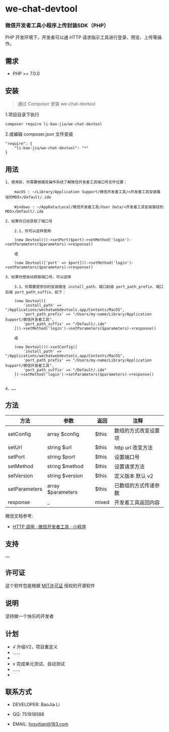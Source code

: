 # we-chat-devtool

### 微信开发者工具小程序上传封装SDK（PHP）

PHP 开发环境下，开发者可以通 HTTP 请求指示工具进行登录、预览、上传等操作。

## 需求

- PHP >= 7.0.0

## 安装

> 通过 Composer 安装 we-chat-devtool

1.项目目录下执行

    composer require li-bao-jia/we-chat-devtool

2.或编辑 composer.json 文件安装

    "require": {
        "li-bao-jia/we-chat-devtool": "*"
    }

## 用法

    1、使用前，你需要根据具操作系统了解微信开发者工具端口号文件位置：

        macOS : ~/Library/Application Support/微信开发者工具/<开发者工具安装路径的MD5>/Default/.ide
        
        Windows : ~/AppData/Local/微信开发者工具/User Data/<开发者工具安装路径的MD5>/Default/.ide
    
    2、如果你已经获取了端口号
        
        2.1、你可以这样使用

        (new Devtool())->setPort($port)->setMethod('login')->setParameters($parameters)->response()

        或

        (new Devtool(['port' => $port]))->setMethod('login')->setParameters($parameters)->response()

    3、如果你想自动获取端口号，可以这样

        3.1、你需要提供你的安装路径 install_path、端口前缀 port_path_prefix、端口后缀 port_path_suffix，如下：

        (new Devtool([
            'install_path' => "/Applications/wechatwebdevtools.app/Contents/MacOS",
            'port_path_prefix' => "/Users/my-name/Library/Application Support/微信开发者工具",
            'port_path_suffix' => "/Default/.ide"
        ]))->setMethod('login')->setParameters($parameters)->response()

        或

        (new Devtool())->setConfig([
            'install_path' => "/Applications/wechatwebdevtools.app/Contents/MacOS",
            'port_path_prefix' => "/Users/my-name/Library/Application Support/微信开发者工具",
            'port_path_suffix' => "/Default/.ide"
        ])->setMethod('login')->setParameters($parameters)->response()

        
    4、……

## 方法

|方法  | 参数                | 返回    | 注释            |
|----|-------------------|-------|---------------|
| setConfig | array $config     | $this | 数组的方式改变设置项    |
| setUrl | string $url       | $this | http url 改变方法 |
| setPort | string $port      | $this | 设置端口号         |
| setMethod | string $method    | $this | 设置请求方法        |
| setVersion | string $version   | $this | 定义版本 默认 v2    |
| setParameters | array $parameters | $this | 已数组的方式传递参数    |
| response | _                 | mixed | 开发者工具返回内容     |

微信文档参考:

- [HTTP 调用 · 微信开发者工具 · 小程序](https://developers.weixin.qq.com/miniprogram/dev/devtools/http.html)

## 支持

    ……

## 许可证

这个软件包是根据 [MIT许可证](http://opensource.org/licenses/MIT) 授权的开源软件

## 说明

坚持做一个快乐的开发者

## 计划

+ √ 升级V2，项目重定义
+ ……
+ 
+ x 完成单元测试、自动测试
+ ……
+ 

## 联系方式

- DEVELOPER: BaoJia Li

- QQ: 751818588

- EMAIL: livsyitian@163.com
